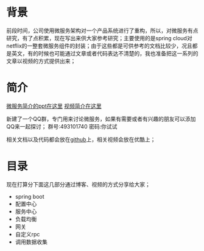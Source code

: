 # 背景
前段时间，公司使用微服务架构对一个产品系统进行了重构，所以，对微服务有点研究，有了点积累，现在写出来供大家参考研究；主要使用的是spring cloud对netflix的一整套微服务组件的封装；由于这些都是可供参考的文档比较少，况且都是英文，有的时候也可能通过文章或者代码表达不清楚的，我也准备把这一系列的文章以视频的方式提供出来；

# 简介
[微服务简介的ppt在这里](https://github.com/1329555958/microservice/blob/master/part%201/%E5%BE%AE%E6%9C%8D%E5%8A%A1.pptx)
[视频简介在这里](http://v.youku.com/v_show/id_XMTY5MjQ4NTczMg==.html)

新建了一个QQ群，专门用来讨论微服务，如果有需要或者有兴趣的朋友可以添加QQ来一起探讨；
群号:493101740  密码:你试试

相关文档以及代码都会放在[github](https://github.com/1329555958/microservice.git)上，相关视频会放在优酷上；
# 目录
现在打算分下面这几部分通过博客、视频的方式分享给大家；
- spring boot
- 配置中心
- 服务中心
- 负载均衡
- 网关
- 自定义rpc
- 调用数据收集
